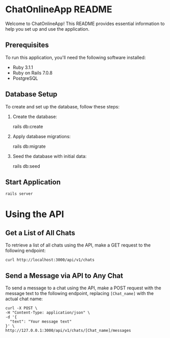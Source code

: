 # ChatOnlineApp README

Welcome to ChatOnlineApp! This README provides essential information to help you set up and use the application.

## Prerequisites

To run this application, you'll need the following software installed:

- Ruby 3.1.1
- Ruby on Rails 7.0.8
- PostgreSQL

## Database Setup

To create and set up the database, follow these steps:

1. Create the database:

   
   rails db:create

2. Apply database migrations:

    
    rails db:migrate

3. Seed the database with initial data:

    
    rails db:seed

## Start Application

    
    rails server
    

# Using the API

## Get a List of All Chats

To retrieve a list of all chats using the API, make a GET request to the following endpoint:

    
    curl http://localhost:3000/api/v1/chats
    

## Send a Message via API to Any Chat

To send a message to a chat using the API, make a POST request with the message text to the following endpoint, replacing `[Chat_name]` with the actual chat name:

    
    curl -X POST \
    -H "Content-Type: application/json" \
    -d '{
      "text": "Your message text"
    }' \
    http://127.0.0.1:3000/api/v1/chats/[Chat_name]/messages
    